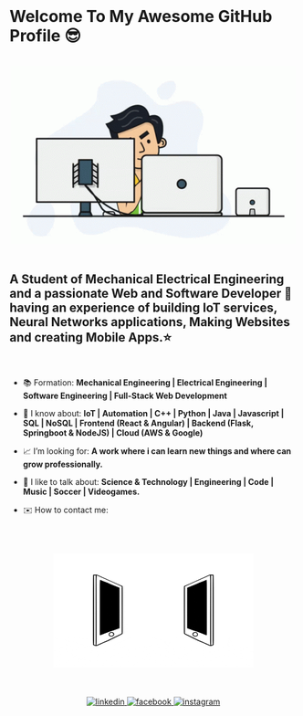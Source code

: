 <br/>

# Welcome To My Awesome GitHub Profile 😎

<br/>
<div align="center">
<img src="./coderman.gif" alt="coderman" />
</div>
<br/>

## A Student of Mechanical Electrical Engineering and a passionate Web and Software Developer 🚀 having an experience of building IoT services, Neural Networks applications, Making Websites and creating Mobile Apps.⭐

<br/>

- 📚 Formation: **Mechanical Engineering | Electrical Engineering | Software Engineering | Full-Stack Web Development**

- 📌 I know about: **IoT | Automation | C++ | Python | Java | Javascript | SQL | NoSQL | Frontend (React & Angular) | Backend (Flask, Springboot & NodeJS) | Cloud (AWS & Google)**

- 📈 I’m looking for: **A work where i can learn new things and where can grow professionally.**

- 💬 I like to talk about: **Science & Technology | Engineering | Code | Music | Soccer | Videogames.**

- ✉️ How to contact me:

<div align="center">
<img src="./connected.gif" alt="connected" width="350" height="200" style="padding-top: 3rem;"/>
</div>
  
<div align="center" style="padding: 3rem 0;">
    <a href="https://www.linkedin.com/in/gleenpeltroche" target="_blank">
    <img src=https://img.shields.io/badge/linkedin-%231E77B5.svg?&style=for-the-badge&logo=linkedin&logoColor=white alt=linkedin style="margin-bottom: 5px;" />
    </a>
    <a href="https://www.facebook.com/gleen.peltroche" target="_blank">
    <img src=https://img.shields.io/badge/facebook-%232E87FB.svg?&style=for-the-badge&logo=facebook&logoColor=white alt=facebook style="margin-bottom: 5px;" />
    </a>
    <a href="https://www.instagram.com/gleen_peltroche" target="_blank">
    <img src=https://img.shields.io/badge/instagram-%23000000.svg?&style=for-the-badge&logo=instagram&logoColor=white alt=instagram style="margin-bottom: 5px;" />
    </a>  
</div>

<!-- <div style="display: flex; flex; align-items: center;" align="center">
    <div style="flex: 1; display: flex; flex-direction: column; align-items: center;" align="start">
        <p style="font-size: 1.2rem">Don't forget to visit my second github account where upload small testing projects using different languages.</p>
    </div>
    <div style="flex: 1;" align="center">
        <a href="https://github.com/gleenpeltroche" target="_blank">
        <img src=https://img.shields.io/badge/github2-%2324292e.svg?&style=for-the-badge&logo=github&logoColor=white alt=github2  width="150" height="50"/>
        </a>
    </div>
    <div style="flex: 1;" align="center">
        <img src="./pointing.gif" alt=github/>
    </div>
</div> -->

